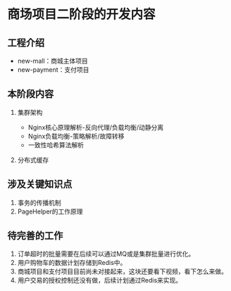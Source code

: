 # 商场项目二阶段的开发内容

## 工程介绍
* new-mall：商城主体项目
* new-payment：支付项目

## 本阶段内容
1. 集群架构
   * Nginx核心原理解析-反向代理/负载均衡/动静分离
   * Nginx负载均衡-策略解析/故障转移
   * 一致性哈希算法解析


2. 分布式缓存

## 涉及关键知识点
1. 事务的传播机制
2. PageHelper的工作原理

## 待完善的工作
1. 订单超时的批量需要在后续可以通过MQ或是集群批量进行优化。
2. 用户购物车的数据计划存储到Redis中。
3. 商城项目和支付项目目前尚未对接起来，这块还要看下视频，看下怎么来做。
4. 用户交易的授权控制还没有做，后续计划通过Redis来实现。
